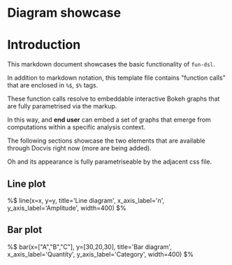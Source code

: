 # Diagram showcase

# Introduction

This markdown document showcases the basic functionality of `fun-dsl`.

In addition to markdown notation, this template file contains "function calls" that are
enclosed in `%$`, `$%` tags.

These function calls resolve to embeddable interactive Bokeh graphs that are fully parametrised
via the markup.

In this way, and **end user** can embed a set of graphs that emerge from computations within a specific 
analysis context.

The following sections showcase the two elements that are available through Docvis right now (more
are being added).

Oh and its appearance is fully parametriseable by the adjacent css file.

## Line plot

%$ line(x=x, y=y, title='Line diagram', x_axis_label='n', y_axis_label='Amplitude', width=400) $%

## Bar plot

%$ bar(x=["A","B","C"], y=[30,20,30], title='Bar diagram', x_axis_label='Quantity', y_axis_label='Category', width=400) $%

